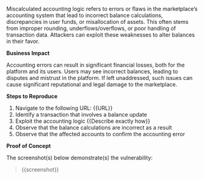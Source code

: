 Miscalculated accounting logic refers to errors or flaws in the marketplace’s accounting system that lead to incorrect balance calculations, discrepancies in user funds, or misallocation of assets. This often stems from improper rounding, underflows/overflows, or poor handling of transaction data. Attackers can exploit these weaknesses to alter balances in their favor.

**Business Impact**  

Accounting errors can result in significant financial losses, both for the platform and its users. Users may see incorrect balances, leading to disputes and mistrust in the platform. If left unaddressed, such issues can cause significant reputational and legal damage to the marketplace.

**Steps to Reproduce**  

1. Navigate to the following URL: {{URL}}
1. Identify a transaction that involves a balance update
1. Exploit the accounting logic {{Describe exactly how}}
1. Observe that the balance calculations are incorrect as a result
1. Observe that the affected accounts to confirm the accounting error

**Proof of Concept**

The screenshot(s) below demonstrate(s) the vulnerability:
>
> {{screenshot}}
